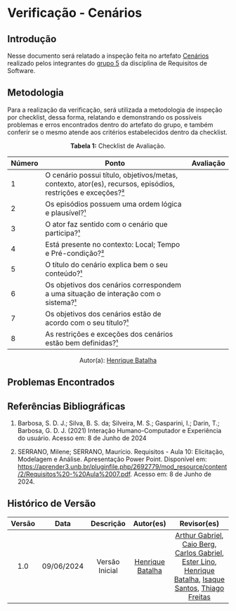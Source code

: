 # Verificação - Cenários

## Introdução

Nesse documento será relatado a inspeção feita no artefato [Cenários](https://requisitos-de-software.github.io/2024.1-Sinesp_Cidadao/Modelagem/Cenarios/) realizado pelos integrantes do [grupo 5](https://github.com/Requisitos-de-Software/2024.1-Sinesp_Cidadao) da disciplina de Requisitos de Software.

## Metodologia

Para a realização da verificação, será utilizada a metodologia de inspeção por checklist, dessa forma, relatando e demonstrando os possíveis problemas e erros encontrados dentro do artefato do grupo, e também conferir se o mesmo atende aos critérios estabelecidos dentro da checklist.

<font><p style="text-align: center">**Tabela 1:** Checklist de Avaliação.</p></font>

| Número | Ponto | Avaliação |
| ------------- | ------------- | ------------- |
| 1 |  O cenário possui título, objetivos/metas, contexto, ator(es), recursos, episódios, restrições e exceções?[²](#ref2) |    |
| 2 | Os episódios possuem uma ordem lógica e plausível?[¹](#ref1) |  |
| 3 | O ator faz sentido com o cenário que participa?[¹](#ref1) |  |
| 4 | Está presente no contexto: Local; Tempo e Pré-condição?[²](#ref2) |  |
| 5 | O título do cenário explica bem o seu conteúdo?[¹](#ref1) |  |
| 6 | Os objetivos dos cenários correspondem a uma situação de interação com o sistema?[¹](#ref1) |  |    
| 7 | Os objetivos dos cenários estão de acordo com o seu título?[¹](#ref1) |  |
| 8 | As restrições e exceções dos cenários estão bem definidas?[¹](#ref1) |  |
<div align="center">Autor(a): <a href="https://github.com/HeBatalha">Henrique Batalha</a></div>

## Problemas Encontrados

## Referências Bibliográficas 

<a id="ref1"></a>

1. Barbosa, S. D. J.; Silva, B. S. da; Silveira, M. S.; Gasparini, I.; Darin, T.; Barbosa, G. D. J. (2021) Interação Humano-Computador e Experiência do usuário. Acesso em: 8 de Junho de 2024

<a id="ref2"></a>

2. SERRANO, Milene; SERRANO, Maurício. Requisitos - Aula 10: Elicitação, Modelagem e Análise. Apresentação Power Point. Disponível em: https://aprender3.unb.br/pluginfile.php/2692779/mod_resource/content/2/Requisitos%20-%20Aula%2007.pdf. Acesso em: 8 de Junho de 2024.

## Histórico de Versão

| Versão |    Data    |                      Descrição                      |      Autor(es)      | Revisor(es)  |
| :----: | :--------: | :-------------------------------------------------: | :-----------------: | :----------: |
|  1.0   | 09/06/2024 | Versão Inicial | [Henrique Batalha](https://github.com/HeBatalha) |  [Arthur Gabriel](ArthurGabrieel), [Caio Berg](https://github.com/Caio-bergbjj), [Carlos Gabriel](https://github.com/TheCarlosRamos), [Ester Lino](https://github.com/esteerlino), [Henrique Batalha](https://github.com/HeBatalha), [Isaque Santos](https://github.com/IsaqueSH), [Thiago Freitas](https://github.com/thiagorfreitas) |